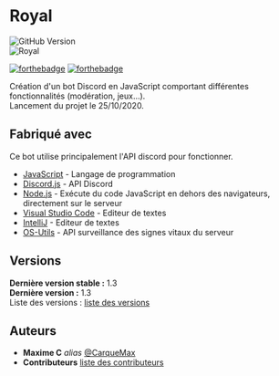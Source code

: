 # Royal
![GitHub Version](https://img.shields.io/github/release/CarqueMax/Royal.svg?style=for-the-badge)  
![Royal](https://i.ibb.co/VQs1mbF/Royal-Logo.png)

[![forthebadge](https://forthebadge.com/images/badges/uses-js.svg)](https://developer.mozilla.org/fr/docs/Web/JavaScript)  [![forthebadge](https://forthebadge.com/images/badges/built-with-love.svg)](https://discord.js.org/#/)

Création d'un bot Discord en JavaScript comportant différentes fonctionnalités (modération, jeux...).  
Lancement du projet le 25/10/2020.

## Fabriqué avec

Ce bot utilise principalement l'API discord pour fonctionner.  

* [JavaScript](https://developer.mozilla.org/fr/docs/Web/JavaScript) - Langage de programmation
* [Discord.js](https://discord.js.org/#/) - API Discord
* [Node.js](https://nodejs.org/en/) - Exécute du code JavaScript en dehors des navigateurs, directement sur le serveur
* [Visual Studio Code](https://code.visualstudio.com/) - Editeur de textes
* [IntelliJ](https://www.jetbrains.com/fr-fr/idea/) - Editeur de textes
* [OS-Utils](https://www.npmjs.com/package/node-os-utils) - API surveillance des signes vitaux du serveur

## Versions
**Dernière version stable :** 1.3  
**Dernière version :** 1.3  
Liste des versions : [liste des versions](https://github.com/CarqueMax/Royal/tags)

## Auteurs
* **Maxime C** _alias_ [@CarqueMax](https://github.com/CarqueMax)
* **Contributeurs** [liste des contributeurs](https://github.com/CarqueMax/Royal/graphs/contributors)
